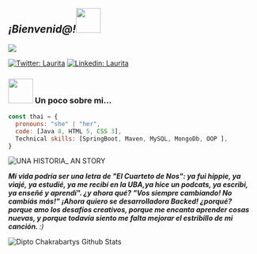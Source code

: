 <h2><em> ¡Bienvenid@!<img src="https://media.giphy.com/media/fFEFxS3DE5VIY/source.gif" width="50"></em></h2>

<p><em><img src="https://user-images.githubusercontent.com/63796774/88420271-02572500-cdbd-11ea-887c-6b2cd6fb1a17.png">  
</em></p>

[![Twitter: Laurita](https://img.shields.io/twitter/follow/Laurita?style=social)](https://twitter.com/Lauritaacunia)
[![Linkedin: Laurita](https://img.shields.io/badge/-Laurita-blue?style=flat-square&logo=Linkedin&logoColor=white&link=https://www.linkedin.com/in/Lauriacunia/)](https://www.linkedin.com/in/Lauriacunia/)


### <img src="https://media.giphy.com/media/WUlplcMpOCEmTGBtBW/giphy.gif" width="50">  Un poco sobre mi...  

```javascript
const thai = {
  pronouns: "she" | "her",
  code: [Java 8, HTML 5, CSS 3],
  Technical skills: [SpringBoot, Maven, MySQL, MongoDb, OOP ],
}
```
![UNA HISTORIA_ AN STORY](https://user-images.githubusercontent.com/63796774/88343842-b3f04a80-cd18-11ea-83b0-5e12d6eee8c6.gif)

 <em><b>Mi vida podría ser una letra de "El Cuarteto de Nos": ya fui hippie, ya viajé, ya estudié, ya me recibí en la UBA,ya hice un podcats, ya escribi, ya enseñé y aprendí". ¿y ahora qué? "Vos siempre cambiando! No cambiás más!"
¡Ahora quiero se desarrolladora Backed! ¿porqué? porque amo los desafíos creativos, porque me encanta aprender cosas nuevas, y porque todavía siento me falta mejorar el estribillo de mi canción. </b> :)</em>


![Dipto Chakrabartys Github Stats](https://github-readme-stats.vercel.app/api?username=Lauriacunia&show_icons=true_color=fff&icon_color=79ff97&text_color=9f9f9f&bg_color=151515)
